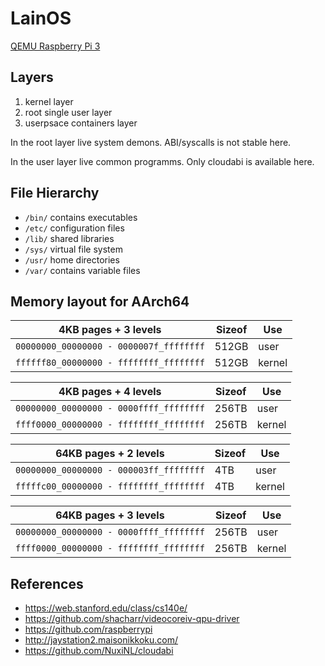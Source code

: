 # LainOS

[QEMU Raspberry Pi 3](https://github.com/bztsrc/qemu-raspi3)

## Layers

1. kernel layer
2. root single user layer
3. userpsace containers layer

In the root layer live system demons.
ABI/syscalls is not stable here.

In the user layer live common programms.
Only cloudabi is available here.


## File Hierarchy

- `/bin/` contains executables
- `/etc/` configuration files
- `/lib/` shared libraries
- `/sys/` virtual file system
- `/usr/` home directories
- `/var/` contains variable files

## Memory layout for AArch64

| 4KB pages + 3 levels                    | Sizeof  | Use    |
| ---                                     | ---     | ---    |
| `00000000_00000000 - 0000007f_ffffffff` | 512GB   | user   |
| `ffffff80_00000000 - ffffffff_ffffffff` | 512GB   | kernel |

| 4KB pages + 4 levels                    | Sizeof  | Use    |
| ---                                     | ---     | ---    |
| `00000000_00000000 - 0000ffff_ffffffff` | 256TB   | user   |
| `ffff0000_00000000 - ffffffff_ffffffff` | 256TB   | kernel |

| 64KB pages + 2 levels                   | Sizeof  | Use    |
| ---                                     | ---     | ---    |
| `00000000_00000000 - 000003ff_ffffffff` | 4TB     | user   |
| `fffffc00_00000000 - ffffffff_ffffffff` | 4TB     | kernel |

| 64KB pages + 3 levels                   | Sizeof  | Use    |
| ---                                     | ---     | ---    |
| `00000000_00000000 - 0000ffff_ffffffff` | 256TB   | user   |
| `ffff0000_00000000 - ffffffff_ffffffff` | 256TB   | kernel |

## References

- https://web.stanford.edu/class/cs140e/
- https://github.com/shacharr/videocoreiv-qpu-driver
- https://github.com/raspberrypi
- http://jaystation2.maisonikkoku.com/
- https://github.com/NuxiNL/cloudabi
